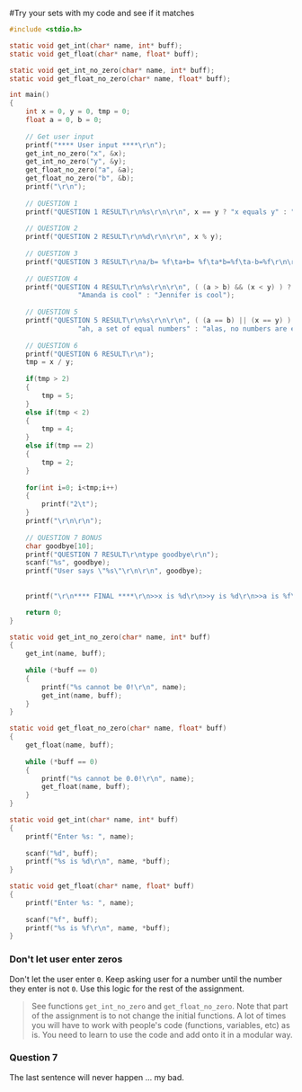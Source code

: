 #Try your sets with my code and see if it matches
```c
#include <stdio.h>

static void get_int(char* name, int* buff);
static void get_float(char* name, float* buff);

static void get_int_no_zero(char* name, int* buff);
static void get_float_no_zero(char* name, float* buff);

int main()
{
    int x = 0, y = 0, tmp = 0; 
    float a = 0, b = 0; 
    
    // Get user input 
    printf("**** User input ****\r\n");
    get_int_no_zero("x", &x); 
    get_int_no_zero("y", &y); 
    get_float_no_zero("a", &a); 
    get_float_no_zero("b", &b); 
    printf("\r\n");
    
    // QUESTION 1
    printf("QUESTION 1 RESULT\r\n%s\r\n\r\n", x == y ? "x equals y" : "x does not equal y"); 
    
    // QUESTION 2
    printf("QUESTION 2 RESULT\r\n%d\r\n\r\n", x % y); 
    
    // QUESTION 3
    printf("QUESTION 3 RESULT\r\na/b= %f\ta+b= %f\ta*b=%f\ta-b=%f\r\n\r\n", a/b, a+b, a*b, a-b); 
    
    // QUESTION 4
    printf("QUESTION 4 RESULT\r\n%s\r\n\r\n", ( (a > b) && (x < y) ) ? 
                 "Amanda is cool" : "Jennifer is cool"); 
    
    // QUESTION 5
    printf("QUESTION 5 RESULT\r\n%s\r\n\r\n", ( (a == b) || (x == y) ) ? 
                 "ah, a set of equal numbers" : "alas, no numbers are equal"); 
                 
    // QUESTION 6
    printf("QUESTION 6 RESULT\r\n");
    tmp = x / y;
    
    if(tmp > 2)
    {
        tmp = 5;  
    }
    else if(tmp < 2)
    {
        tmp = 4;
    }
    else if(tmp == 2)
    {
        tmp = 2; 
    }
    
    for(int i=0; i<tmp;i++)
    {
        printf("2\t");
    }
    printf("\r\n\r\n");
    
    // QUESTION 7 BONUS 
    char goodbye[10];
    printf("QUESTION 7 RESULT\r\ntype goodbye\r\n");
    scanf("%s", goodbye); 
    printf("User says \"%s\"\r\n\r\n", goodbye); 
    
    
    printf("\r\n**** FINAL ****\r\n>>x is %d\r\n>>y is %d\r\n>>a is %f\r\n>>b is %f\r\n\r\n", x, y, a, b);

    return 0;
}

static void get_int_no_zero(char* name, int* buff)
{
    get_int(name, buff);
        
    while (*buff == 0)
    {
        printf("%s cannot be 0!\r\n", name);
        get_int(name, buff);
    }
}

static void get_float_no_zero(char* name, float* buff)
{
    get_float(name, buff);
        
    while (*buff == 0)
    {
        printf("%s cannot be 0.0!\r\n", name);
        get_float(name, buff);
    }
}

static void get_int(char* name, int* buff)
{
    printf("Enter %s: ", name);
    
    scanf("%d", buff); 
    printf("%s is %d\r\n", name, *buff);
}

static void get_float(char* name, float* buff)
{
    printf("Enter %s: ", name);
    
    scanf("%f", buff); 
    printf("%s is %f\r\n", name, *buff);
}

```
### Don't let user enter zeros 
Don't let the user enter `0`. Keep asking user for a number until the number they enter is not `0`. Use this logic for the rest of the assignment.  
> See functions `get_int_no_zero` and `get_float_no_zero`. Note that part of the assignment is to not change the initial functions. A lot of times you will have to work with people's code (functions, variables, etc) as is. You need to learn to use the code and add onto it in a modular way. 

### Question 7
The last sentence will never happen ... my bad. 


